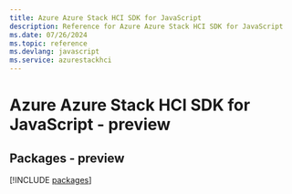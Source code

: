 ```yaml
---
title: Azure Azure Stack HCI SDK for JavaScript
description: Reference for Azure Azure Stack HCI SDK for JavaScript
ms.date: 07/26/2024
ms.topic: reference
ms.devlang: javascript
ms.service: azurestackhci
---
```

# Azure Azure Stack HCI SDK for JavaScript - preview
## Packages - preview
[!INCLUDE [packages](azure-stack-hci-index.md)]